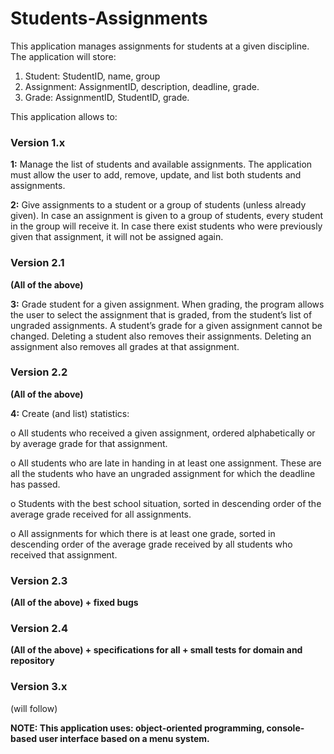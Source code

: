 # Students-Assignments
This application manages assignments for students at a given discipline. The application
will store:

1. Student: StudentID, name, group
2. Assignment: AssignmentID, description, deadline, grade.
3. Grade: AssignmentID, StudentID, grade.

This application allows to:

### Version 1.x

  **1:** Manage the list of students and available assignments. The application must allow the user to add, remove, update, and list both students and assignments.

  **2:** Give assignments to a student or a group of students (unless already given). In case an
assignment is given to a group of students, every student in the group will receive it. In case there exist students who were previously given that assignment, it will not be assigned again.

### Version 2.1

**(All of the above)**

  **3:** Grade student for a given assignment. When grading, the program allows the user to select the assignment that is graded, from the student’s list of ungraded assignments. A student’s grade for a given assignment cannot be changed. Deleting a student also removes their assignments. Deleting an assignment also removes all grades at that assignment.

### Version 2.2

**(All of the above)**

  **4:** Create (and list) statistics:

o All students who received a given assignment, ordered alphabetically or by average grade for that assignment.

o All students who are late in handing in at least one assignment. These are all the students who have an ungraded assignment for which the deadline has passed.

o Students with the best school situation, sorted in descending order of the average grade received for all assignments.

o All assignments for which there is at least one grade, sorted in descending order of the average grade received by all students who received that assignment.

### Version 2.3

**(All of the above) + fixed bugs**

### Version 2.4

**(All of the above) + specifications for all + small tests for domain and repository**

### Version 3.x

(will follow)

**NOTE: This application uses: object-oriented programming, console-based user interface based on a menu system.**
